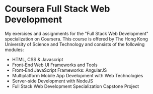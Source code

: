 # Coursera Full Stack Web Development

My exercises and assignments for the "Full Stack Web Development" specialization on Coursera.
This course is offered by The Hong Kong University of Science and Technology and consists of the following modules:
- HTML, CSS & Javascript
- Front-End Web UI Frameworks and Tools
- Front-End JavaScript Frameworks: AngularJS
- Multiplatform Mobile App Development with Web Technologies
- Server-side Development with NodeJS
- Full Stack Web Development Specialization Capstone Project
